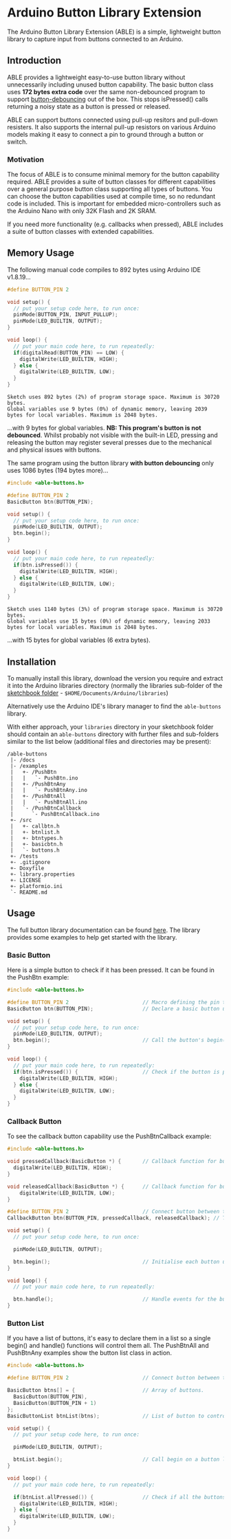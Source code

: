 # Arduino Button Library Extension

The Arduino Button Library Extension (ABLE) is a simple, lightweight button library to capture input from buttons connected to an Arduino.

## Introduction

ABLE provides a lightweight easy-to-use button library without unnecessarily including unused button capability. The basic button class uses **172 bytes extra code** over the same non-debounced program to support [button-debouncing](https://www.arduino.cc/en/Tutorial/BuiltInExamples/Debounce) out of the box. This stops isPressed() calls returning a noisy state as a button is pressed or released.

ABLE can support buttons connected using pull-up resitors and pull-down resisters. It also supports the internal pull-up resistors on various Arduino models making it easy to connect a pin to ground through a button or switch.

### Motivation

The focus of ABLE is to consume minimal memory for the button capability required. ABLE provides a suite of button classes for different capabilities over a general purpose button class supporting all types of buttons. You can choose the button capabilities used at compile time, so no redundant code is included. This is important for embedded micro-controllers such as the Arduino Nano with only 32K Flash and 2K SRAM.

If you need more functionality (e.g. callbacks when pressed), ABLE includes a suite of button classes with extended capabilities.

## Memory Usage

The following manual code compiles to 892 bytes using Arduino IDE v1.8.19...

```c
#define BUTTON_PIN 2

void setup() {
  // put your setup code here, to run once:
  pinMode(BUTTON_PIN, INPUT_PULLUP);
  pinMode(LED_BUILTIN, OUTPUT);
}

void loop() {
  // put your main code here, to run repeatedly:
  if(digitalRead(BUTTON_PIN) == LOW) {
    digitalWrite(LED_BUILTIN, HIGH);
  } else {
    digitalWrite(LED_BUILTIN, LOW);
  }
}
```

```
Sketch uses 892 bytes (2%) of program storage space. Maximum is 30720 bytes.
Global variables use 9 bytes (0%) of dynamic memory, leaving 2039 bytes for local variables. Maximum is 2048 bytes.
```

...with 9 bytes for global variables. **NB: This program's button is not debounced**. Whilst probably not visible with the built-in LED, pressing and releasing the button may register several presses due to the mechanical and physical issues with buttons. 

The same program using the button library **with button debouncing** only uses 1086 bytes (194 bytes more)...

```c
#include <able-buttons.h>

#define BUTTON_PIN 2
BasicButton btn(BUTTON_PIN);

void setup() {
  // put your setup code here, to run once:
  pinMode(LED_BUILTIN, OUTPUT);
  btn.begin();
}

void loop() {
  // put your main code here, to run repeatedly:
  if(btn.isPressed()) {
    digitalWrite(LED_BUILTIN, HIGH);
  } else {
    digitalWrite(LED_BUILTIN, LOW);
  }
}
```

```
Sketch uses 1140 bytes (3%) of program storage space. Maximum is 30720 bytes.
Global variables use 15 bytes (0%) of dynamic memory, leaving 2033 bytes for local variables. Maximum is 2048 bytes.
```

...with 15 bytes for global variables (6 extra bytes).

## Installation

To manually install this library, download the version you require and extract it into the Arduino libraries directory (normally the libraries sub-folder of the [sketchbook folder](https://support.arduino.cc/hc/en-us/articles/4412950938514) - `$HOME/Documents/Arduino/libraries`)

Alternatively use the Arduino IDE's library manager to find the `able-buttons` library.

With either approach, your `libraries` directory in your sketchbook folder should contain an `able-buttons` directory with further files and sub-folders similar to the list below (additional files and directories may be present):

```
/able-buttons
 |- /docs
 |- /examples
 |   +- /PushBtn
 |   |   `- PushBtn.ino
 |   +- /PushBtnAny
 |   |   `- PushBtnAny.ino
 |   +- /PushBtnAll
 |   |   `- PushBtnAll.ino
 |   `- /PushBtnCallback
 |      `- PushBtnCallback.ino
 +- /src
 |   +- callbtn.h
 |   +- btnlist.h
 |   +- btntypes.h
 |   +- basicbtn.h
 |   `- buttons.h
 +- /tests
 +- .gitignore
 +- Doxyfile
 +- library.properties
 +- LICENSE
 +- platformio.ini
 `- README.md
```

## Usage

The full button library documentation can be found [here](https://www.jsware.io/able-buttons/html). The library provides some examples to help get started with the library.


### Basic Button

Here is a simple button to check if it has been pressed. It can be found in the PushBtn example:

```c
#include <able-buttons.h>

#define BUTTON_PIN 2                        // Macro defining the pin to use.
BasicButton btn(BUTTON_PIN);                // Declare a basic button using the internal pull-up resistor.

void setup() {
  // put your setup code here, to run once:
  pinMode(LED_BUILTIN, OUTPUT);
  btn.begin();                              // Call the button's begin() method to initialise.
}

void loop() {
  // put your main code here, to run repeatedly:
  if(btn.isPressed()) {                     // Check if the button is pressed.
    digitalWrite(LED_BUILTIN, HIGH);
  } else {
    digitalWrite(LED_BUILTIN, LOW);
  }
}
```

### Callback Button

To see the callback button capability use the PushBtnCallback example:

```c
#include <able-buttons.h>

void pressedCallback(BasicButton *) {       // Callback function for button pressed.
  digitalWrite(LED_BUILTIN, HIGH);
}

void releasedCallback(BasicButton *) {      // Callback function for button released.
    digitalWrite(LED_BUILTIN, LOW);
}

#define BUTTON_PIN 2                        // Connect button between this pin and ground.
CallbackButton btn(BUTTON_PIN, pressedCallback, releasedCallback); // The button to check.

void setup() {
  // put your setup code here, to run once:

  pinMode(LED_BUILTIN, OUTPUT);

  btn.begin();                              // Initialise each button using the begin() function.
}

void loop() {
  // put your main code here, to run repeatedly:

  btn.handle();                             // Handle events for the button.
}
```

### Button List

If you have a list of buttons, it's easy to declare them in a list so a single begin() and handle() functions will control them all. The PushBtnAll and PushBtnAny examples show the button list class in action.

```c
#include <able-buttons.h>

#define BUTTON_PIN 2                        // Connect button between this pin and ground.

BasicButton btns[] = {                      // Array of buttons.
  BasicButton(BUTTON_PIN),
  BasicButton(BUTTON_PIN + 1)
};
BasicButtonList btnList(btns);              // List of button to control together.

void setup() {
  // put your setup code here, to run once:

  pinMode(LED_BUILTIN, OUTPUT);

  btnList.begin();                          // Call begin on a button list calls begin on all the list's buttons.
}

void loop() {
  // put your main code here, to run repeatedly:

  if(btnList.allPressed()) {                // Check if all the buttons are pressed together.
    digitalWrite(LED_BUILTIN, HIGH);
  } else {
    digitalWrite(LED_BUILTIN, LOW);
  }
}
```
